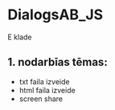 # DialogsAB_JS
E klade
## 1. nodarbīas tēmas:
  + txt faila izveide
  + html faila izveide
  + screen share
